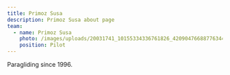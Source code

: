```yaml
---
title: Primoz Susa
description: Primoz Susa about page
team:
  - name: Primoz Susa
    photo: /images/uploads/20031741_10155334336761826_4209047668877634413_n.jpg
    position: Pilot
---
```

Paragliding since 1996.
